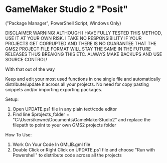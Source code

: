 # GameMaker Studio 2 "Posit"
("Package Manager", PowerShell Script, Windows Only)

DISCLAIMER WARNING! ALTHOUGH I HAVE FULLY TESTED THIS METHOD, USE IT AT YOUR OWN RISK. I TAKE NO RESPONSIBILITY IF YOUR PROJECTS GET CORRUPTED AND THERE IS NO GUARANTEE THAT THE GMS2 PROJECT FILE FORMAT WILL STAY THE SAME IN THE FUTURE RELEASES THUS BREAKING THIS ETC.
ALWAYS MAKE BACKUPS AND USE SOURCE CONTROL!

With that out of the way




Keep and edit your most used functions in one single file and automatically distribute/update it across all your projects.
No need for copy pasting snippets and/or importing exporting packages.




Setup:

1. Open UPDATE.ps1 file in any plain text/code editor
2. Find line $projects_folder = "C:\Users\kewne\Documents\GameMakerStudio2" and replace the filepath to point to your own GMS2 projects folder




How To Use:

1. Work On Your Code In GMLIB.gml file
2. Double Click or Right Click on UPDATE.ps1 file and choose "Run with Powershell" to distribute code across all the projects
